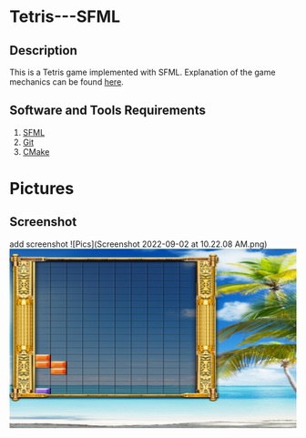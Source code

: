 # Tetris---SFML

## Description

This is a Tetris game implemented with SFML.
Explanation of the game mechanics can be found [here](https://en.wikipedia.org/wiki/Tetris).

## Software and Tools Requirements

1. [SFML](http://www.sfml-dev.org/)
2. [Git](http://git-scm.com/)
3. [CMake](http://cmake.org/)

# Pictures

## Screenshot
add screenshot
![Pics](Screenshot 2022-09-02 at 10.22.08 AM.png)
<img src="Screenshot 2022-09-02 at 10.22.08 AM.png">
